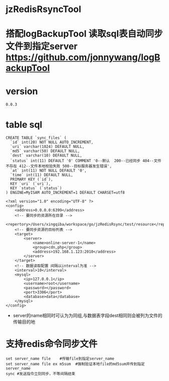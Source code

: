 # jzRedisRsyncTool

# 搭配logBackupTool 读取sql表自动同步文件到指定server  https://github.com/jonnywang/logBackupTool

# version
```
0.0.3
```

# table sql
```
CREATE TABLE `sync_files` (
  `id` int(20) NOT NULL AUTO_INCREMENT,
  `uri` varchar(1024) DEFAULT NULL,
  `md5` varchar(50) DEFAULT NULL,
  `dest` varchar(10) DEFAULT NULL,
  `status` int(11) DEFAULT '0' COMMENT '0--默认  200--已经同步 404--文件不存在 412--文件本地校验失败 500--目标服务器发生错误',
  `at` int(11) NOT NULL DEFAULT '0',
  `time` int(11) DEFAULT NULL,
  PRIMARY KEY (`id`),
  KEY `uri` (`uri`),
  KEY `status` (`status`)
) ENGINE=MyISAM AUTO_INCREMENT=1 DEFAULT CHARSET=utf8
```

```
<?xml version="1.0" encoding="UTF-8" ?>
<config>
    <address>0.0.0.0:6399</address>
    <!-- 要同步的资源所在目录 -->
    <repertory>/Users/xingqiba/workspace/go/jzRedisRsync/test/resource</repertory>
    <!-- 要同步资源的目标列表 -->
    <target>
        <server>
            <name>online-server-1</name>
            <group>cdn,php</group>
            <address>192.168.1.123:2010</address>
        </server>
    </target>
    <!-- 数据读取配置 间隔以interval为准 -->
    <interval>10</interval>
    <mysql>
        <ip>127.0.0.1</ip>
        <username>root</username>
        <password></password>
        <port>3306</port>
        <database>data</database>
    </mysql>
</config>
```
* server的name相同时可认为为同组,与数据表字段dest相同则会被列为文件的传输目的地

# 支持redis命令同步文件
```
set server_name file    #传输file到指定server_name
set server_name file ex m5sum  #强制验证本地file的md5sum并传到指定server_name
sync #发送指令立刻同步，不等间隔结束
```
